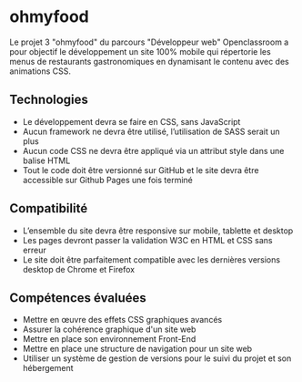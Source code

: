 # ohmyfood

Le projet 3 "ohmyfood" du parcours "Développeur web" Openclassroom a pour objectif le développement un site 100% mobile qui répertorie les menus de restaurants gastronomiques en dynamisant le contenu avec des animations CSS.

## Technologies

- Le développement devra se faire en CSS, sans JavaScript
- Aucun framework ne devra être utilisé, l’utilisation de SASS serait un plus
- Aucun code CSS ne devra être appliqué via un attribut style dans une balise HTML
- Tout le code doit être versionné sur GitHub et le site devra être accessible sur Github Pages une fois terminé

## Compatibilité

- L’ensemble du site devra être responsive sur mobile, tablette et desktop
- Les pages devront passer la validation W3C en HTML et CSS sans erreur
- Le site doit être parfaitement compatible avec les dernières versions desktop de
Chrome et Firefox

## Compétences évaluées

- Mettre en œuvre des effets CSS graphiques avancés
- Assurer la cohérence graphique d'un site web
- Mettre en place son environnement Front-End
- Mettre en place une structure de navigation pour un site web
- Utiliser un système de gestion de versions pour le suivi du projet et son hébergement